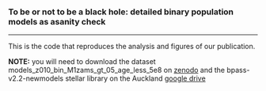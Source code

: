 ### To be or not to be a black hole: detailed binary population models as asanity check
---

This is the code that reproduces the analysis and figures of our publication. 

**NOTE:** you will need to download the dataset models_z010_bin_M1zams_gt_05_age_less_5e8 on [zenodo](https://zenodo.org/record/5813956#.YdJK33VBzmE) and the bpass-v2.2-newmodels stellar library on the Auckland [google drive](https://drive.google.com/drive/folders/1BS2w9hpdaJeul6-YtZum--F4gxWIPYXl)

